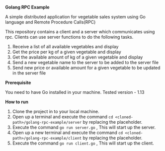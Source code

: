 **Golang RPC Example**

A simple distributed application for vegetable sales system using Go language and Remote Procedure Calls(RPC)

This repository contains a client and a server which communicates using rpc. Clients can use server functions
to do the following tasks.

1. Receive a list of all available vegetables and display
2. Get the price per kg of a given vegetable and display
3. Get the available amount of kg of a given vegetable and display
4. Send a new vegetable name to the server to be added to the server file
5. Send new price or available amount for a given vegetable to be updated in the server file

**Prerequisite**

You need to have Go installed in your machine.
Tested version - 1.13

**How to run**

1. Clone the project in to your local machine.
2. Open up a terminal and execute the command `cd <cloned-path>/golang-rpc-example/server` 
   by replacing the <cloned-path> placeholder.
3. Execute the command `go run server.go` , This will start up the server.
4. Open up a new terminal and execute the command `cd <cloned-path>/golang-rpc-example/client`
   by replacing the <cloned-path> placeholder.
5. Execute the command `go run client.go` , This will start up the client.